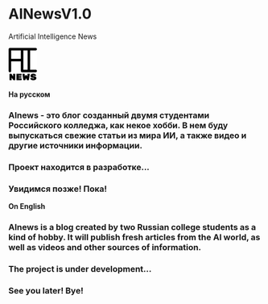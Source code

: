 # AINewsV1.0
Artificial Intelligence News

![AInews](images/AInews.png)

<strong>На русском</strong>

### AInews - это блог созданный двумя студентами Российского колледжа, как некое хобби. В нем буду выпускаться свежие статьи из мира ИИ, а также видео и другие источники информации. 
### Проект находится в разработке...
### Увидимся позже! Пока! <br>

<strong>On English</strong>

### AInews is a blog created by two Russian college students as a kind of hobby. It will publish fresh articles from the AI world, as well as videos and other sources of information. 
### The project is under development...
### See you later! Bye!
